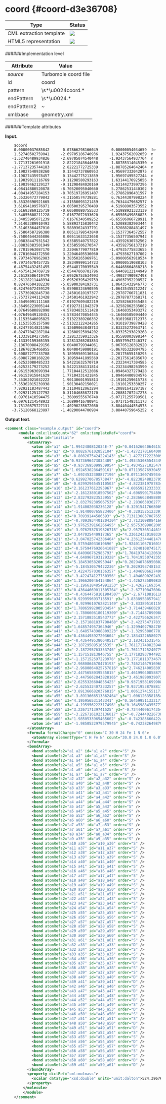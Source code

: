 # coord {#coord-d3e36708}


| Type                                                                                                                                                                                                  | Status                                                                                                                                                                                                |
|----|----|
| CML extraction template                                                                                                                                                                               | ![](/imgs/Total.png)                                                                                                                                                                                  |
| HTML5 representation                                                                                                                                                                                  | ![](/imgs/None.png)                                                                                                                                                                                   |

######Implementation level

| Attribute                                                                                                                                                                                             | Value                                                                                                                                                                                                 |
|----|----|
| *source*                                                                                                                                                                                              | Turbomole coord file                                                                                                                                                                                  |
| id                                                                                                                                                                                                    | coord                                                                                                                                                                                                 |
| pattern                                                                                                                                                                                               | \\s\*\\u0024coord.\*                                                                                                                                                                                  |
| endPattern                                                                                                                                                                                            | \\s\*\\u0024.\*                                                                                                                                                                                       |
| endPattern2                                                                                                                                                                                           | \~                                                                                                                                                                                                    |
| xml:base                                                                                                                                                                                              | geometry.xml                                                                                                                                                                                          |

######Template attributes

**Input.**

        $coord
        0.00000037685842      0.07866298166049      0.00000054034659  fe
        1.52740502759041     -2.69705186740936      1.92437562092059  n
       -1.52740489934826     -2.69705074540448     -1.92437564937764  n
        1.77137261691918      2.82221843644650      1.88785314045350  n
       -1.77137235744183      2.82221772725339     -1.88785264642404  n
        3.19827548938260      0.13442737860953     -1.95697332042875  n
       -3.19827435978457      0.13442775213859      1.95697495527244  n
        1.19039011116769     -9.11298580293163      1.63144176925056  h
       -1.19039462129127     -9.11298484020169     -1.63144273997296  h
        4.08414880520878     -8.70520095040660      5.27862531440302  h
       -4.08414957284153     -8.70519726951407     -5.27862896431597  h
        5.35320473779842     -4.31550574739281      6.76344307998224  h
       -5.35320390921665     -4.31550093121459     -6.76344479682577  h
        3.61694109576971     -0.60500395270409      4.51988903573552  h
       -3.61693869125719     -0.60500080755533     -4.51988921323139  h
        1.34055608211228      7.01677072833620      6.65505499856825  h
       -1.34055985071239      7.01676340509252     -6.65506066728911  h
        7.51403389910493      5.58893715830442      1.52088382903444  h
       -7.51403364457010      5.58893624337791     -1.52088288481497  h
        5.75804587296380      8.00511798543840      5.15377364572557  h
       -5.75804644265806      8.00511633123658     -5.15377356507942  h
        1.08838447931542      3.63585540757822     -4.43592630782562  h
       -1.08838383501949      3.63585506270547      4.43592756137219  h
        8.77015963087170      3.22046779077819     -1.47935775833655  h
       -8.77016044372550      3.22046405536060      1.47935627107002  h
        9.79734678962983      0.38350265969761     -5.09000563918534  h
       -9.79734678457725      0.38349999114723      5.09000519088103  h
        6.46754432451455     -2.65448170035549     -6.64468664868218  h
       -6.46754134769719     -2.65447860781796      6.64469122144949  h
        2.26128506419479     -2.69526753634993     -4.49037490987498  h
       -2.26128211448934     -2.69526395429759      4.49037952298527  h
        0.82476504102230     -5.05900384193731      1.06435432946773  c
       -0.82476672459129     -5.05900324690595     -1.06435455212247  c
        1.75736982845738     -7.24501610197377      2.29787766711831  c
       -1.75737244113428     -7.24501461922942     -2.29787877368171  c
        3.36496091111168     -7.01927609482219      4.32582663945483  c
       -3.36496223005144     -7.01927311842379     -4.32582862535002  c
        4.07649680892098     -4.57834831511428      5.16460353493272  c
       -4.07649649130451     -4.57834470854445     -5.16460505094440  c
        3.11535640695825     -2.51322389266332      3.91019681712375  c
       -3.11535535157598     -2.51322122424265     -3.91019739870428  c
        0.82477014821196      4.12609063848713      3.83325272963714  c
       -0.82477042287184      4.12608925094202     -3.83325293829268  c
        4.13339184273605      3.32813359013326      1.05580003898144  c
       -4.13339159365155      3.32813265203853     -1.05579947246377  c
        2.18670088429156      6.00400799344061      5.06705128382920  c
       -2.18670236466055      6.00400459080191     -5.06705322004795  c
        5.60887277233708      5.18959569136544      2.20175655150295  c
       -5.60887280168220      5.18959441895569     -2.20175614585670  c
        4.62523088485233      6.54221632570719      4.23234417304585  c
       -4.62523179273252      6.54221384131814     -4.23234498263590  c
        4.96153963699394      1.77104412512086     -1.09464327279428  c
       -4.96153915841629      1.77104331421845      1.09464400934576  c
        7.35362021032222      1.90130601955813     -2.19101259615738  c
       -7.35362015239938      1.90130402150021      2.19101253330257  c
        7.92921183487442      0.31104812063294     -4.20881641297187  c
       -7.92921125127792      0.31104685872170      4.20881707247278  c
        6.09761410594475     -1.36899555676748     -5.07171255799581  c
       -6.09761214548932     -1.36899416780941      5.07171548311173  c
        3.75120875727131     -1.40290235672080     -3.88440444554573  c
       -3.75120668123897     -1.40290044706984      3.88440759645252  c 
        

**Output text.**

```xml
<comment class="example.output" id="coord">
      <module cmlx:lineCount="62" cmlx:templateRef="coord">
        <molecule id="initial">
          <atomArray>
            <atom id="a1" x3="1.9942480812034E-7" y3="0.04162664064615312" z3="2.8593898745642996E-7" elementType="Fe" />
            <atom id="a2" x3="0.8082676102852104" y3="-1.427217816040083" z3="1.018335317951895" elementType="N" />
            <atom id="a3" x3="-0.8082675424224143" y3="-1.4272172223009065" z3="-1.0183353330107114" elementType="N" />
            <atom id="a4" x3="0.9373696473034409" y3="1.4934530855434496" z3="0.9990084613057617" elementType="N" />
            <atom id="a5" x3="-0.9373695099939954" y3="1.4934527102547672" z3="-0.9990081998767342" elementType="N" />
            <atom id="a6" x3="1.6924538286450161" y3="0.07113587693045526" z3="-1.0355852707845248" elementType="N" />
            <atom id="a7" x3="-1.6924532308877196" y3="0.07113607459344265" z3="1.035586135906204" elementType="N" />
            <atom id="a8" x3="0.6299270678573847" y3="-4.822382488237952" z3="0.8633214611267036" elementType="H" />
            <atom id="a9" x3="-0.6299294545110503" y3="-4.82238197878341" z3="-0.8633219748106711" elementType="H" />
            <atom id="a10" x3="2.161237612293967" y3="-4.606592123333313" z3="2.793327107999847" elementType="H" />
            <atom id="a11" x3="-2.161238018507562" y3="-4.6065901754896466" z3="-2.793329039449832" elementType="H" />
            <atom id="a12" x3="2.832792823533955" y3="-2.283666384888085" z3="3.5790585187357618" elementType="H" />
            <atom id="a13" x3="-2.832792385067539" y3="-2.283663836277343" z3="-3.57905942724987" elementType="H" />
            <atom id="a14" x3="1.914002038236128" y3="-0.3201541766800923" z3="2.3918213202634155" elementType="H" />
            <atom id="a15" x3="-1.914000765823406" y3="-0.3201525123397069" z3="-2.3918214141901473" elementType="H" />
            <atom id="a16" x3="0.70939144586393" y3="3.7131136837087655" z3="3.521702038977351" elementType="H" />
            <atom id="a17" x3="-0.7093934401204304" y3="3.7131098084166445" z3="-3.5217050387340496" elementType="H" />
            <atom id="a18" x3="3.9762539166266495" y3="2.957536998620058" z3="0.8048167419969579" elementType="H" />
            <atom id="a19" x3="-3.9762537819326718" y3="2.9575365144619923" z3="-0.8048162423377314" elementType="H" />
            <atom id="a20" x3="3.047025440917365" y3="4.236124320180336" z3="2.72725847652412" elementType="H" />
            <atom id="a21" x3="-3.047025742386464" y3="4.23612344481478" z3="-2.727258433848032" elementType="H" />
            <atom id="a22" x3="0.575948033610696" y3="1.9240110570160196" z3="-2.3473901757962383" elementType="H" />
            <atom id="a23" x3="-0.5759476926641087" y3="1.9240108745172926" z3="2.3473908391442513" elementType="H" />
            <atom id="a24" x3="4.640966762985793" y3="1.7041974841206302" z3="-0.7828421004832605" elementType="H" />
            <atom id="a25" x3="-4.640967193129328" y3="1.7041955074235562" z3="0.78284131345602" elementType="H" />
            <atom id="a26" x3="5.184530582095944" y3="0.20294078695080217" z3="-2.6935139141271804" elementType="H" />
            <atom id="a27" x3="-5.184530579422236" y3="0.20293937481531774" z3="2.6935136768948507" elementType="H" />
            <atom id="a28" x3="3.4224757030136357" y3="-1.4046906627490172" z3="-3.51621534668969" elementType="H" />
            <atom id="a29" x3="-3.422474127750356" y3="-1.4046890262492846" z3="3.516217766492977" elementType="H" />
            <atom id="a30" x3="1.1966200464154064" y3="-1.426273589083047" z3="-2.376203123682912" elementType="H" />
            <atom id="a31" x3="-1.1966184854991253" y3="-1.4262716935433357" z3="2.3762055648347764" elementType="H" />
            <atom id="a32" x3="0.43644669011305764" y3="-2.67710847606486" z3="0.5632318310047449" elementType="C" />
            <atom id="a33" x3="-0.43644758101904507" y3="-2.6771081611879497" z3="-0.5632319488285124" elementType="C" />
            <atom id="a34" x3="0.929959693713591" y3="-3.833895885794174" z3="1.215984010252666" elementType="C" />
            <atom id="a35" x3="-0.9299610762821149" y3="-3.8338951011599667" z3="-1.2159845958205664" elementType="C" />
            <atom id="a36" x3="1.7806599200593454" y3="-3.714439466029722" z3="2.2891279635867883" elementType="C" />
            <atom id="a37" x3="-1.7806606180119309" y3="-3.714437890988146" z3="-2.2891290144768477" elementType="C" />
            <atom id="a38" x3="2.1571883518543773" y3="-2.4227566263472293" z3="2.732989404805092" elementType="C" />
            <atom id="a39" x3="-2.1571881837790468" y3="-2.4227547178334268" z3="-2.7329902070436045" elementType="C" />
            <atom id="a40" x3="1.648574957364946" y3="-1.3299402798478979" z3="2.069186221095095" elementType="C" />
            <atom id="a41" x3="-1.6485743988809223" y3="-1.3299388677810529" z3="-2.069186528854135" elementType="C" />
            <atom id="a42" x3="0.4364493927203604" y3="2.183432265802704" z3="2.028469179711193" elementType="C" />
            <atom id="a43" x3="-0.4364495380640517" y3="2.1834315315457458" z3="-2.0284692901269055" elementType="C" />
            <atom id="a44" x3="2.187295895163535" y3="1.761171748825948" z3="0.5587050972280815" elementType="C" />
            <atom id="a45" x3="-2.187295763353746" y3="1.7611712524077932" z3="-0.5587047974399605" elementType="C" />
            <atom id="a46" x3="1.157151813846755" y3="3.177182937944922" z3="2.681366997222885" elementType="C" />
            <atom id="a47" x3="-1.157152597223976" y3="3.1771811373467824" z3="-2.681368021825314" elementType="C" />
            <atom id="a48" x3="2.9680864670470193" y3="2.7462146791696895" z3="1.1651189266546766" elementType="C" />
            <atom id="a49" x3="-2.9680864825757816" y3="2.746214005839715" z3="-1.165118711996011" elementType="C" />
            <atom id="a50" x3="2.4475658039535015" y3="3.4619904085887536" z3="2.2396591924598837" elementType="C" />
            <atom id="a51" x3="-2.4475662843828165" y3="3.4619890939072095" z3="-2.2396596208763175" elementType="C" />
            <atom id="a52" x3="2.6255326604855425" y3="0.9371958169990813" z3="-0.5792600431674587" elementType="C" />
            <atom id="a53" x3="-2.625532407233257" y3="0.9371953878881768" z3="0.5792604329335612" elementType="C" />
            <atom id="a54" x3="3.8913666820376815" y3="1.0061274155117126" z3="-1.1594334725967739" elementType="C" />
            <atom id="a55" x3="-3.8913666513862464" y3="1.0061263581854165" z3="1.159433439335454" elementType="C" />
            <atom id="a56" x3="4.195956531143341" y3="0.1645995113321773" z3="-2.227208842967215" elementType="C" />
            <atom id="a57" x3="-4.195956222317496" y3="0.16459884355777304" z3="2.227209191959928" elementType="C" />
            <atom id="a58" x3="3.226717139741525" y3="-0.7244409617435448" z3="-2.683833636302549" elementType="C" />
            <atom id="a59" x3="-3.2267161023136017" y3="-0.7244402267388802" z3="2.6838351842066164" elementType="C" />
            <atom id="a60" x3="1.9850533965465602" y3="-0.7423836604224429" z3="-2.055537491280553" elementType="C" />
            <atom id="a61" x3="-1.9850522979579945" y3="-0.7423826498790768" z3="2.0555391586679552" elementType="C" />
          </atomArray>
          <formula formalCharge="0" concise="C 30 H 24 Fe 1 N 6">
            <atomArray elementType="C H Fe N" count="30.0 24.0 1.0 6.0" />
          </formula>
          <bondArray>
            <bond atomRefs2="a1 a2" id="a1_a2" order="S" />
            <bond atomRefs2="a1 a3" id="a1_a3" order="S" />
            <bond atomRefs2="a1 a4" id="a1_a4" order="S" />
            <bond atomRefs2="a1 a5" id="a1_a5" order="S" />
            <bond atomRefs2="a1 a6" id="a1_a6" order="S" />
            <bond atomRefs2="a1 a7" id="a1_a7" order="S" />
            <bond atomRefs2="a2 a32" id="a2_a32" order="S" />
            <bond atomRefs2="a2 a40" id="a2_a40" order="S" />
            <bond atomRefs2="a3 a33" id="a3_a33" order="S" />
            <bond atomRefs2="a3 a41" id="a3_a41" order="S" />
            <bond atomRefs2="a4 a42" id="a4_a42" order="S" />
            <bond atomRefs2="a4 a44" id="a4_a44" order="S" />
            <bond atomRefs2="a5 a43" id="a5_a43" order="S" />
            <bond atomRefs2="a5 a45" id="a5_a45" order="S" />
            <bond atomRefs2="a6 a52" id="a6_a52" order="S" />
            <bond atomRefs2="a6 a60" id="a6_a60" order="S" />
            <bond atomRefs2="a7 a53" id="a7_a53" order="S" />
            <bond atomRefs2="a7 a61" id="a7_a61" order="S" />
            <bond atomRefs2="a8 a34" id="a8_a34" order="S" />
            <bond atomRefs2="a9 a35" id="a9_a35" order="S" />
            <bond atomRefs2="a10 a36" id="a10_a36" order="S" />
            <bond atomRefs2="a11 a37" id="a11_a37" order="S" />
            <bond atomRefs2="a12 a38" id="a12_a38" order="S" />
            <bond atomRefs2="a13 a39" id="a13_a39" order="S" />
            <bond atomRefs2="a14 a40" id="a14_a40" order="S" />
            <bond atomRefs2="a15 a41" id="a15_a41" order="S" />
            <bond atomRefs2="a16 a46" id="a16_a46" order="S" />
            <bond atomRefs2="a17 a47" id="a17_a47" order="S" />
            <bond atomRefs2="a18 a48" id="a18_a48" order="S" />
            <bond atomRefs2="a19 a49" id="a19_a49" order="S" />
            <bond atomRefs2="a20 a50" id="a20_a50" order="S" />
            <bond atomRefs2="a21 a51" id="a21_a51" order="S" />
            <bond atomRefs2="a22 a43" id="a22_a43" order="S" />
            <bond atomRefs2="a23 a42" id="a23_a42" order="S" />
            <bond atomRefs2="a24 a54" id="a24_a54" order="S" />
            <bond atomRefs2="a25 a55" id="a25_a55" order="S" />
            <bond atomRefs2="a26 a56" id="a26_a56" order="S" />
            <bond atomRefs2="a27 a57" id="a27_a57" order="S" />
            <bond atomRefs2="a28 a58" id="a28_a58" order="S" />
            <bond atomRefs2="a29 a59" id="a29_a59" order="S" />
            <bond atomRefs2="a30 a60" id="a30_a60" order="S" />
            <bond atomRefs2="a31 a61" id="a31_a61" order="S" />
            <bond atomRefs2="a32 a33" id="a32_a33" order="D" />
            <bond atomRefs2="a32 a34" id="a32_a34" order="S" />
            <bond atomRefs2="a33 a35" id="a33_a35" order="S" />
            <bond atomRefs2="a34 a36" id="a34_a36" order="D" />
            <bond atomRefs2="a35 a37" id="a35_a37" order="D" />
            <bond atomRefs2="a36 a38" id="a36_a38" order="S" />
            <bond atomRefs2="a37 a39" id="a37_a39" order="S" />
            <bond atomRefs2="a38 a40" id="a38_a40" order="D" />
            <bond atomRefs2="a39 a41" id="a39_a41" order="D" />
            <bond atomRefs2="a42 a46" id="a42_a46" order="D" />
            <bond atomRefs2="a43 a47" id="a43_a47" order="D" />
            <bond atomRefs2="a44 a48" id="a44_a48" order="S" />
            <bond atomRefs2="a44 a52" id="a44_a52" order="D" />
            <bond atomRefs2="a45 a49" id="a45_a49" order="S" />
            <bond atomRefs2="a45 a53" id="a45_a53" order="D" />
            <bond atomRefs2="a46 a50" id="a46_a50" order="S" />
            <bond atomRefs2="a47 a51" id="a47_a51" order="S" />
            <bond atomRefs2="a48 a50" id="a48_a50" order="D" />
            <bond atomRefs2="a49 a51" id="a49_a51" order="D" />
            <bond atomRefs2="a52 a54" id="a52_a54" order="S" />
            <bond atomRefs2="a53 a55" id="a53_a55" order="S" />
            <bond atomRefs2="a54 a56" id="a54_a56" order="D" />
            <bond atomRefs2="a55 a57" id="a55_a57" order="D" />
            <bond atomRefs2="a56 a58" id="a56_a58" order="S" />
            <bond atomRefs2="a57 a59" id="a57_a59" order="S" />
            <bond atomRefs2="a58 a60" id="a58_a60" order="D" />
            <bond atomRefs2="a59 a61" id="a59_a61" order="D" />
          </bondArray>
          <property dictRef="cml:molmass">
            <scalar dataType="xsd:double" units="unit:dalton">524.3967600000001</scalar>
          </property>
        </molecule>
        </module> 
    </comment>
```
